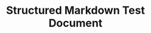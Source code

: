 ---
title: "Structured Markdown Test Document"
description: "This document is used for testing the Structured Markdown parser and renderer."
---
